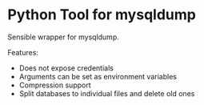 # Python Tool for mysqldump

Sensible wrapper for mysqldump.

Features:
  * Does not expose credentials
  * Arguments can be set as environment variables
  * Compression support
  * Split databases to individual files and delete old ones
